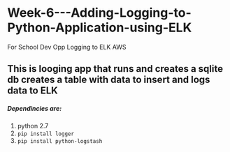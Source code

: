# Week-6---Adding-Logging-to-Python-Application-using-ELK
For School Dev Opp Logging to ELK AWS


## This is looging app that runs and creates a sqlite db creates a table with data to insert and logs data to ELK 

##### Dependincies are: 
1. python 2.7 
2.  `pip install logger`
3.  `pip install python-logstash`


